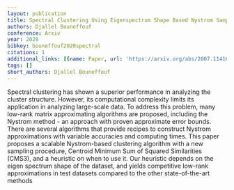 ```yaml
---
layout: publication
title: Spectral Clustering Using Eigenspectrum Shape Based Nystrom Sampling
authors: Djallel Bouneffouf
conference: Arxiv
year: 2020
bibkey: bouneffouf2020spectral
citations: 1
additional_links: [{name: Paper, url: 'https://arxiv.org/abs/2007.11416'}]
tags: []
short_authors: Djallel Bouneffouf
---
```

Spectral clustering has shown a superior performance in analyzing the cluster
structure. However, its computational complexity limits its application in
analyzing large-scale data. To address this problem, many low-rank matrix
approximating algorithms are proposed, including the Nystrom method - an
approach with proven approximate error bounds. There are several algorithms
that provide recipes to construct Nystrom approximations with variable
accuracies and computing times. This paper proposes a scalable Nystrom-based
clustering algorithm with a new sampling procedure, Centroid Minimum Sum of
Squared Similarities (CMS3), and a heuristic on when to use it. Our heuristic
depends on the eigen spectrum shape of the dataset, and yields competitive
low-rank approximations in test datasets compared to the other state-of-the-art
methods